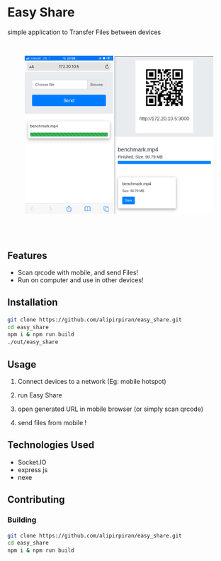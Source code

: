# Easy Share

simple application to Transfer Files between devices

<br>

<p align="center"> 
<img  src="./imgs/mobile_view.png" alt="sender view" width="200" />

<img src="./imgs/receiver_view.png" alt="sender view" width="223"/>
</p>
<br>
<br>

## Features

- Scan qrcode with mobile, and send Files!
- Run on computer and use in other devices!

## Installation

```bash
git clone https://github.com/alipirpiran/easy_share.git
cd easy_share
npm i & npm run build
./out/easy_share
```

## Usage

1. Connect devices to a network (Eg: mobile hotspot)

2. run Easy Share

3. open generated URL in mobile browser (or simply scan qrcode)

4. send files from mobile !

## Technologies Used

- Socket.IO
- express js
- nexe

## Contributing

### Building

```bash
git clone https://github.com/alipirpiran/easy_share.git
cd easy_share
npm i & npm run build
```
